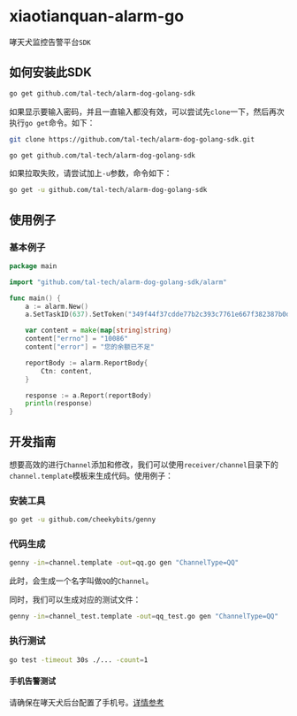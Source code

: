 # xiaotianquan-alarm-go

哮天犬监控告警平台`SDK`

## 如何安装此SDK

```bash
go get github.com/tal-tech/alarm-dog-golang-sdk
```

如果显示要输入密码，并且一直输入都没有效，可以尝试先`clone`一下，然后再次执行`go get`命令。如下：

```bash
git clone https://github.com/tal-tech/alarm-dog-golang-sdk.git

go get github.com/tal-tech/alarm-dog-golang-sdk
```

如果拉取失败，请尝试加上`-u`参数，命令如下：

```bash
go get -u github.com/tal-tech/alarm-dog-golang-sdk
```

## 使用例子

### 基本例子

```go
package main

import "github.com/tal-tech/alarm-dog-golang-sdk/alarm"

func main() {
    a := alarm.New()
    a.SetTaskID(637).SetToken("349f44f37cdde77b2c393c7761e667f382387b0d")

    var content = make(map[string]string)
    content["errno"] = "10086"
    content["error"] = "您的余额已不足"

    reportBody := alarm.ReportBody{
        Ctn: content,
    }

    response := a.Report(reportBody)
    println(response)
}
```

## 开发指南

想要高效的进行`Channel`添加和修改，我们可以使用`receiver/channel`目录下的`channel.template`模板来生成代码。使用例子：

### 安装工具

```bash
go get -u github.com/cheekybits/genny
```

### 代码生成

```bash
genny -in=channel.template -out=qq.go gen "ChannelType=QQ"
```

此时，会生成一个名字叫做`QQ`的`Channel`。

同时，我们可以生成对应的测试文件：

```bash
genny -in=channel_test.template -out=qq_test.go gen "ChannelType=QQ"
```

### 执行测试

```bash
go test -timeout 30s ./... -count=1
```

#### 手机告警测试

请确保在哮天犬后台配置了手机号。[详情参考](https://tal-tech.github.io/alarm-dog-docs/faq/cannot-receiver-sms-phone.html)
